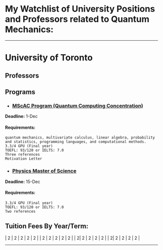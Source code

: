 # My Watchlist of University Positions and Professors related to Quantum Mechanics:
---
# University of Toronto

## Professors

## Programs

* ### [MScAC Program (Quantum Computing Concentration)](https://www.sgs.utoronto.ca/programs/applied-computing/)

**Deadline:** 1-Dec

#### Requirements:
	
	quantum mechanics, multivariate calculus, linear algebra, probability and statistics, programming languages, and computational methods.
	3.3/4 GPU (Final year)
	TOEFL: 93/120 or IELTS: 7.0
	Three references
	Motivation Letter
		
* ### [Physics Master of Science](https://www.sgs.utoronto.ca/programs/physics/)

**Deadline:** 15-Dec

#### Requirements:
	
	3.3/4 GPU (Final year)
	TOEFL: 93/120 or IELTS: 7.0
	Two references
		
## Tuition Fees By Year/Term:

|  2 | 2  | 2  | 2  | 2  |
|  2 |  2 |  2 |  2 |  2 |
|   2|  2 | 2  |  2 | 2  |
|   2| 2  |  2 | 2  |  2 |

---

